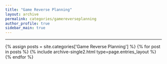 ```yaml
---
title: "Game Reverse Planning"
layout: archive
permalink: categories/gamereverseplanning
author_profile: true
sidebar_main: true
---
```


<!-- 공백이 포함되어 있는 카테고리 이름의 경우 site.categories['a b c'] 이런식으로! -->

***

{% assign posts = site.categories['Game Reverse Planning'] %}
{% for post in posts %} 
{% include archive-single2.html type=page.entries_layout %} 
{% endfor %}